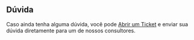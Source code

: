 ## Dúvida

Caso ainda tenha alguma dúvida, você pode [Abrir um Ticket](https://loop.desk360.com.br/tickets/new) e enviar sua dúvida diretamente para um de nossos consultores.

